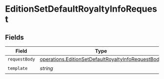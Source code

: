 # EditionSetDefaultRoyaltyInfoRequest


## Fields

| Field                                                                                                                           | Type                                                                                                                            | Required                                                                                                                        | Description                                                                                                                     |
| ------------------------------------------------------------------------------------------------------------------------------- | ------------------------------------------------------------------------------------------------------------------------------- | ------------------------------------------------------------------------------------------------------------------------------- | ------------------------------------------------------------------------------------------------------------------------------- |
| `requestBody`                                                                                                                   | [operations.EditionSetDefaultRoyaltyInfoRequestBody](../../../sdk/models/operations/editionsetdefaultroyaltyinforequestbody.md) | :heavy_minus_sign:                                                                                                              | N/A                                                                                                                             |
| `template`                                                                                                                      | *string*                                                                                                                        | :heavy_check_mark:                                                                                                              | Template id                                                                                                                     |